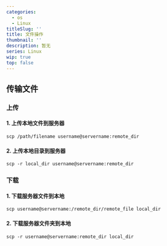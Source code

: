 ```yaml
---
categories:
  - os
  - Linux
titleSlug: ''
title: 文件操作
thumbnail: ''
description: 暂无
series: Linux
wip: true
top: false
---
```

## 传输文件
### 上传
#### 1. 上传本地文件到服务器
```shell
scp /path/filename username@servername:remote_dir
```

#### 2. 上传本地目录到服务器
```shell
scp -r local_dir username@servername:remote_dir
```

### 下载
#### 1. 下载服务器文件到本地
```shell
scp username@servername:/remote_dir/remote_file local_dir
```

#### 2. 下载服务器文件夹到本地
```shell
scp -r username@servername:remote_dir local_dir
```
